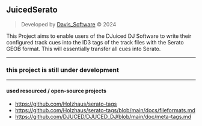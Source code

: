 ## JuicedSerato

> Developed by [Davis_Software](https://pages.software-city.org/d) © 2024

This Project aims to enable users of the DJuiced DJ Software to write their configured track cues into the ID3 tags of the track files
with the Serato GEOB format. This will essentially transfer all cues into Serato.

---
### this project is still under development

---
#### used resourced / open-source projects
* https://github.com/Holzhaus/serato-tags
* https://github.com/Holzhaus/serato-tags/blob/main/docs/fileformats.md
* https://github.com/DJUCED/DJUCED_DJ/blob/main/doc/meta-tags.md
